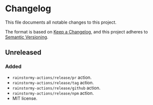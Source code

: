 # Changelog

This file documents all notable changes to this project.

The format is based on [Keep a Changelog](https://keepachangelog.com/en/1.1.0),
and this project adheres to [Semantic Versioning](https://semver.org/spec/v2.0.0.html).

## Unreleased

### Added
- `rainstormy-actions/release/pr` action.
- `rainstormy-actions/release/tag` action.
- `rainstormy-actions/release/github` action.
- `rainstormy-actions/release/npm` action.
- MIT license.
